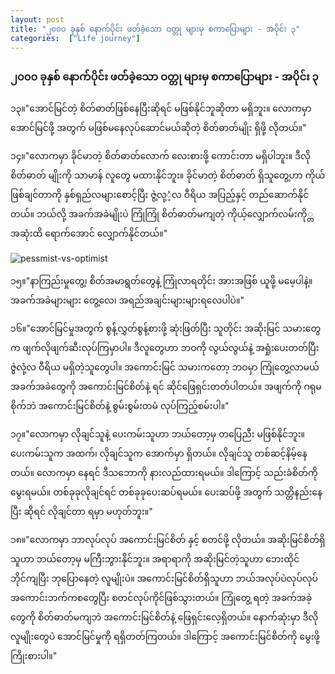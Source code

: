 ```yaml
---
layout: post
title: "၂၀၀၀ ခုနှစ် နောက်ပိုင်း ဖတ်ခဲ့သော ဝတ္တု များမှ စကာပြောများ - အပိုင်း ၃"
categories:  ["Life journey"]
---
```


### ၂၀၀၀ ခုနှစ် နောက်ပိုင်း ဖတ်ခဲ့သော ဝတ္တု များမှ စကာပြောများ -  အပိုင်း ၃

၁၃။"အောင်မြင်တဲ့ စိတ်ဓာတ်ဖြစ်နေပြီးဆိုရင် မဖြစ်နိုင်ဘူဆိုတာ မရှိဘူး။ လောကမှာ အောင်မြင်ဖို့ အတွက် မဖြစ်မနေလုပ်ဆောင်မယ်ဆိုတဲ့ စိတ်ဓာတ်မျိုး ရှိဖို့ လိုတယ်။"

၁၄။"လောကမှာ ခိုင်မာတဲ့ စိတ်ဓာတ်လောက် လေးစားဖို့ ကောင်းတာ မရှိပါဘူး။ ဒီလို စိတ်ဓာတ် မျိုးကို သာမာန် လူတွေ မထားနိုင်ဘူး။ ခိုင်မာတဲ့ စိတ်ဓာတ် ရှိသူတွေ့ဟာ ကိုယ်ဖြစ်ချင်တာကို နှစ်ရှည်လများစောင့်ပြီး ဇွဲ့လု့ံ့လ ဝီရိယ အပြည့်နှင့် တည်ဆောက်နိုင်တယ်။ ဘယ်လို့ အခက်အခဲမျိုးပဲ ကြုံကြုံ စိတ်ဓာတ်မကျတဲ့ ကိုယ့်လျှောက်လမ်းကို္တ အဆုံးထိ ရောက်အောင် လျှောက်နိုင်တယ်။"

<!-- more -->
<img src="http://drive.google.com/uc?export=view&id=1QNK6r-jZSuAm5jdOkcuW0EP3smeqiMFb" alt="pessmist-vs-optimist">

၁၅။"နာကြည်းမှုတွေ့၊ စိတ်အမာရွတ်တွေနဲ့ ကြုံလာရတိုင်း အားအဖြစ် ယူဖို့ မမေ့ပါနဲ့။ အခက်အခဲများများ တွေ့လေ၊ အရည်အချင်းများများရလေပါပဲ။"

၁၆။"အောင်မြင်မှုအတွက် စွန့်လွှတ်စွန့်စားဖို့ ဆုံးဖြတ်ပြီး သူတိုင်း အဆိုးမြင် သမားတွေ က ဖျက်လိုဖျက်ဆီးလုပ်ကြမှာပါ။ ဒီလူတွေဟာ ဘဝကို လွယ်လွယ်နဲ့ အရှုံးပေးတတ်ပြီး ဇွဲလုံ့လ ဝီရိယ မရှိတဲ့သူတွေပါ။ အကောင်းမြင် သမားကတော့ ဘဝမှာ ကြုံတွေ့လာမယ် အခက်အခဲတွေကို အကောင်းမြင်စိတ်နဲ့ ရင် ဆိုင်ဖြေရှင်းတတ်ပါတယ်။ အဖျက်ကို ဂရုမစိုက်ဘဲ အကောင်းမြင်စိတ်နဲ့ စွမ်းစွမ်းတမံ လုပ်ကြည့်စမ်းပါ။"

၁၇။"လောကမှာ လိုချင်သူနဲ့ ပေးကမ်းသူဟာ ဘယ်တော့မှ တပြေညီး မဖြစ်နိုင်ဘူး။ ပေးကမ်းသူက အထက်၊ လိုချင်သူက အောက်မှာ ရှိတယ်။ လိုချင်သူ တစ်ဆင့်နိမ့်နေတယ်။ လောကမှာ နေရင် ဒီသဘောကို နားလည်ထားရမယ်။ ဒါကြောင့် သည်းခံစိတ်ကို မွေးရမယ်။ တစ်ခုခုလိုချင်ရင် တစ်ခုခုပေးဆပ်ရမယ်။ ပေးဆပ်ဖို့ အတွက် သတ္တိနည်းနေပြီး ဆိုရင် လိုချင်တာ ရမှာ မဟုတ်ဘူး။"

၁၈။"လောကမှာ ဘာလုပ်လုပ် အကောင်းမြင်စိတ် နှင့် စတင်ဖို့ လိုတယ်။ အဆိုးမြင်စိတ်ရှိသူဟာ ဘယ်တော့မှ မကြီးဘွားနိုင်ဘူး။ အရာရာကို အဆိုးမြင်တဲ့သူဟာ ဘေးထိုင်ဘိုင်ကျပြီး ဘုပြောနေတဲ့ လူမျိုးပဲ။ အကောင်းမြင်စိတ်ရှိသူဟာ ဘယ်အလုပ်ပဲလုပ်လုပ် အကောင်းဘက်ကစတွေပြီး စတင်လုပ်ကိုင်ဖြစ်သွားတယ်။ ကြုံတွေ့ ရတဲ့ အခက်အခဲ့တွေကို စိတ်ဓာတ်မကျဘဲ အကောင်းမြင်စိတ်နဲ့ ဖြေရှင်းလေ့ရှိတယ်။ နောက်ဆုံးမှာ ဒီလို လူမျိုးတွေပဲ အောင်မြင်မှုကို ရရှိတတ်ကြတယ်။ ဒါကြောင့် အကောင်းမြင်စိတ်ကို မွေးဖို့ ကြိုးစားပါ။"
